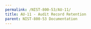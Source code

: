 ```yaml
---
permalink: /NIST-800-53/AU-11/
title: AU-11 - Audit Record Retention
parent: NIST-800-53 Documentation
---
```

